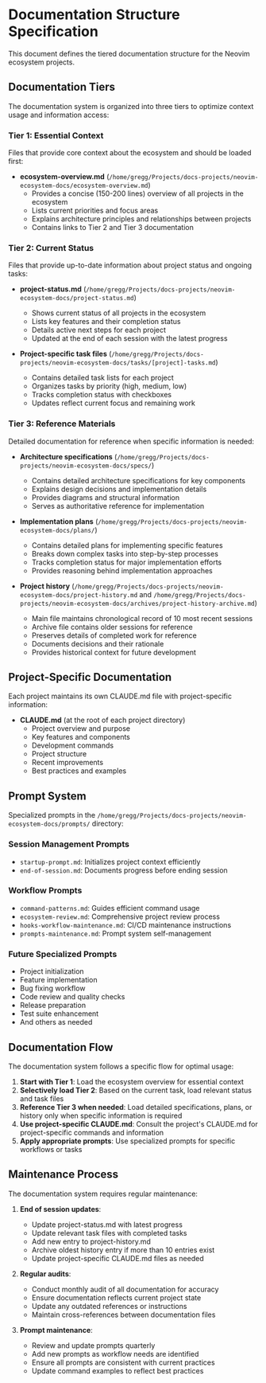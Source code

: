 
# Documentation Structure Specification

This document defines the tiered documentation structure for the Neovim ecosystem projects.

## Documentation Tiers

The documentation system is organized into three tiers to optimize context usage and information access:

### Tier 1: Essential Context

Files that provide core context about the ecosystem and should be loaded first:

- **ecosystem-overview.md** (`/home/gregg/Projects/docs-projects/neovim-ecosystem-docs/ecosystem-overview.md`)
  - Provides a concise (150-200 lines) overview of all projects in the ecosystem
  - Lists current priorities and focus areas
  - Explains architecture principles and relationships between projects
  - Contains links to Tier 2 and Tier 3 documentation

### Tier 2: Current Status

Files that provide up-to-date information about project status and ongoing tasks:

- **project-status.md** (`/home/gregg/Projects/docs-projects/neovim-ecosystem-docs/project-status.md`)
  - Shows current status of all projects in the ecosystem
  - Lists key features and their completion status
  - Details active next steps for each project
  - Updated at the end of each session with the latest progress

- **Project-specific task files** (`/home/gregg/Projects/docs-projects/neovim-ecosystem-docs/tasks/[project]-tasks.md`)
  - Contains detailed task lists for each project
  - Organizes tasks by priority (high, medium, low)
  - Tracks completion status with checkboxes
  - Updates reflect current focus and remaining work

### Tier 3: Reference Materials

Detailed documentation for reference when specific information is needed:

- **Architecture specifications** (`/home/gregg/Projects/docs-projects/neovim-ecosystem-docs/specs/`)
  - Contains detailed architecture specifications for key components
  - Explains design decisions and implementation details
  - Provides diagrams and structural information
  - Serves as authoritative reference for implementation

- **Implementation plans** (`/home/gregg/Projects/docs-projects/neovim-ecosystem-docs/plans/`)
  - Contains detailed plans for implementing specific features
  - Breaks down complex tasks into step-by-step processes
  - Tracks completion status for major implementation efforts
  - Provides reasoning behind implementation approaches

- **Project history** (`/home/gregg/Projects/docs-projects/neovim-ecosystem-docs/project-history.md` and `/home/gregg/Projects/docs-projects/neovim-ecosystem-docs/archives/project-history-archive.md`)
  - Main file maintains chronological record of 10 most recent sessions
  - Archive file contains older sessions for reference
  - Preserves details of completed work for reference
  - Documents decisions and their rationale
  - Provides historical context for future development

## Project-Specific Documentation

Each project maintains its own CLAUDE.md file with project-specific information:

- **CLAUDE.md** (at the root of each project directory)
  - Project overview and purpose
  - Key features and components
  - Development commands
  - Project structure
  - Recent improvements
  - Best practices and examples

## Prompt System

Specialized prompts in the `/home/gregg/Projects/docs-projects/neovim-ecosystem-docs/prompts/` directory:

### Session Management Prompts

- `startup-prompt.md`: Initializes project context efficiently
- `end-of-session.md`: Documents progress before ending session

### Workflow Prompts

- `command-patterns.md`: Guides efficient command usage
- `ecosystem-review.md`: Comprehensive project review process
- `hooks-workflow-maintenance.md`: CI/CD maintenance instructions
- `prompts-maintenance.md`: Prompt system self-management

### Future Specialized Prompts

- Project initialization
- Feature implementation
- Bug fixing workflow
- Code review and quality checks
- Release preparation
- Test suite enhancement
- And others as needed

## Documentation Flow

The documentation system follows a specific flow for optimal usage:

1. **Start with Tier 1**: Load the ecosystem overview for essential context
2. **Selectively load Tier 2**: Based on the current task, load relevant status and task files
3. **Reference Tier 3 when needed**: Load detailed specifications, plans, or history only when specific information is required
4. **Use project-specific CLAUDE.md**: Consult the project's CLAUDE.md for project-specific commands and information
5. **Apply appropriate prompts**: Use specialized prompts for specific workflows or tasks

## Maintenance Process

The documentation system requires regular maintenance:

1. **End of session updates**:
   - Update project-status.md with latest progress
   - Update relevant task files with completed tasks
   - Add new entry to project-history.md
   - Archive oldest history entry if more than 10 entries exist
   - Update project-specific CLAUDE.md files as needed

1. **Regular audits**:
   - Conduct monthly audit of all documentation for accuracy
   - Ensure documentation reflects current project state
   - Update any outdated references or instructions
   - Maintain cross-references between documentation files

1. **Prompt maintenance**:
   - Review and update prompts quarterly
   - Add new prompts as workflow needs are identified
   - Ensure all prompts are consistent with current practices
   - Update command examples to reflect best practices
